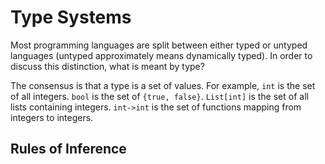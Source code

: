 # Type Systems

Most programming languages are split between either typed or untyped languages (untyped approximately
means dynamically typed). In order to discuss this distinction, what is meant by type?

The consensus is that a type is a set of values. For example, `int` is the set of all integers.
`bool` is the set of `{true, false}`. `List[int]` is the set of all lists containing integers.
`int->int` is the set of functions mapping from integers to integers.

## Rules of Inference
